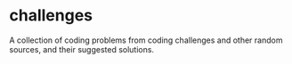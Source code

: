 # challenges
A collection of coding problems from coding challenges and other random sources, and their suggested solutions. 
